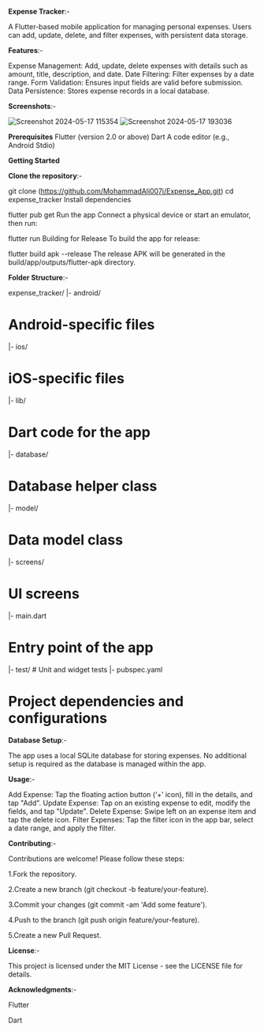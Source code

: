 **Expense Tracker**:-

A Flutter-based mobile application for managing personal expenses. Users can add, update, delete, and filter expenses, with persistent data storage.

**Features**:-

Expense Management: Add, update, delete expenses with details such as amount, title, description, and date.
Date Filtering: Filter expenses by a date range.
Form Validation: Ensures input fields are valid before submission.
Data Persistence: Stores expense records in a local database.

**Screenshots**:-

![Screenshot 2024-05-17 115354](https://github.com/MohammadAli007i/Expense_App/assets/115215150/f127e1ca-e0c1-468e-b7cb-a57b04210a38)
![Screenshot 2024-05-17 193036](https://github.com/MohammadAli007i/Expense_App/assets/115215150/1b563116-f594-4950-a20d-9dd72255be1c)

**Prerequisites**
Flutter (version 2.0 or above)
Dart
A code editor (e.g., Android Stdio)

**Getting Started**

**Clone the repository**:-

git clone (https://github.com/MohammadAli007i/Expense_App.git)
cd expense_tracker
Install dependencies

flutter pub get
Run the app
Connect a physical device or start an emulator, then run:


flutter run
Building for Release
To build the app for release:


flutter build apk --release
The release APK will be generated in the build/app/outputs/flutter-apk directory.

**Folder Structure**:-

expense_tracker/
|- android/ 
# Android-specific files
|- ios/ 
# iOS-specific files
|- lib/ 
# Dart code for the app
   |- database/
   # Database helper class
   |- model/
   # Data model class
   |- screens/
   # UI screens
   |- main.dart
   # Entry point of the app
|- test/
                # Unit and widget tests
|- pubspec.yaml 
# Project dependencies and configurations

**Database Setup**:-

The app uses a local SQLite database for storing expenses. No additional setup is required as the database is managed within the app.

**Usage**:-

Add Expense: Tap the floating action button (‘+’ icon), fill in the details, and tap "Add".
Update Expense: Tap on an existing expense to edit, modify the fields, and tap "Update".
Delete Expense: Swipe left on an expense item and tap the delete icon.
Filter Expenses: Tap the filter icon in the app bar, select a date range, and apply the filter.

**Contributing**:-

Contributions are welcome! Please follow these steps:

1.Fork the repository.

2.Create a new branch (git checkout -b feature/your-feature).

3.Commit your changes (git commit -am 'Add some feature').

4.Push to the branch (git push origin feature/your-feature).

5.Create a new Pull Request.

**License**:-

This project is licensed under the MIT License - see the LICENSE file for details.

**Acknowledgments**:-

Flutter

Dart
